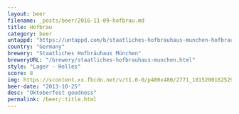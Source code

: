 ```yaml
---
layout: beer
filename: _posts/beer/2016-11-09-hofbrau.md
title: Hofbrau
category: beer
untappd: "https://untappd.com/b/staatliches-hofbrauhaus-munchen-hofbrau-original/38001"
country: "Germany"
brewery: "Staatliches Hofbräuhaus München"
breweryURL: "/brewery/staatliches-hofbrauhaus-munchen.html"
style: "Lager - Helles"
score: 8
img: https://scontent.xx.fbcdn.net/v/t1.0-0/p480x480/2771_10152001625293745_732438079_n.jpg?_nc_cat=106&oh=caf79f34deb9a7c21b7bcffe951fd20e&oe=5C4BE055
beer-date: "2013-10-25"
desc: "Oktoberfest goodness"
permalink: /beer/:title.html
---
```


